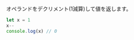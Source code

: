 <!--
label: --
description: デクリメント演算子
link: https://developer.mozilla.org/ja/docs/Web/JavaScript/Reference/Operators/Decrement
-->

オペランドをデクリメント(1減算)して値を返します。

```typescript
let x = 1
x--
console.log(x) // 0
```
